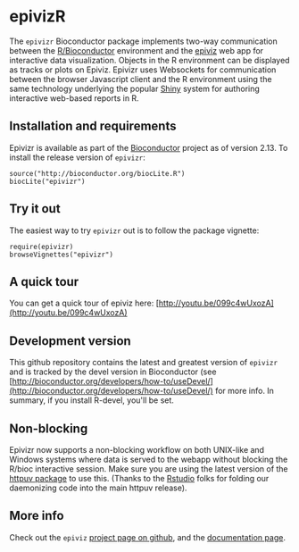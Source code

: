 epivizR
========

The `epivizr` Bioconductor package implements two-way communication between the [R/Bioconductor](http://bioconductor.org) environment and the [epiviz](http://epiviz.cbcb.umd.edu) web app for interactive data visualization. Objects in the R environment can be displayed as tracks or plots on Epiviz. Epivizr uses Websockets for communication between the browser Javascript client and the R environment using the same technology underlying the popular [Shiny](http://www.rstudio.com/shiny) system for authoring interactive web-based reports in R.

 
## Installation and requirements
Epivizr is available as part of the [Bioconductor](http://bioconductor.org) project as of version 2.13. To install the release version of `epivizr`:

```{r}
source("http://bioconductor.org/biocLite.R")
biocLite("epivizr")
```

## Try it out

The easiest way to try `epivizr` out is to follow the package vignette:

```{r}
require(epivizr)
browseVignettes("epivizr")
```

## A quick tour

You can get a quick tour of epiviz here: [http://youtu.be/099c4wUxozA](http://youtu.be/099c4wUxozA)

## Development version

This github repository contains the latest and greatest version of `epivizr` and is tracked by the devel version in Bioconductor (see
[http://bioconductor.org/developers/how-to/useDevel/](http://bioconductor.org/developers/how-to/useDevel/) for more info. In summary, if you install R-devel, you'll be set.

## Non-blocking

Epivizr now supports a non-blocking workflow on both UNIX-like and Windows systems where data is served to the webapp without blocking
the R/bioc interactive session. Make sure you are using the latest version of the [httpuv package](http://cran.r-project.org/web/packages/httpuv/index.html) to use this. (Thanks to the
[Rstudio](http://rstudio.org) folks for folding our daemonizing code into the main httpuv release).

## More info

Check out the `epiviz` [project page on github](http:://github.com/epiviz), and the
[documentation page](http://epiviz.github.io).


